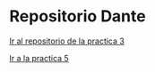 # Repositorio Dante

[Ir al repositorio de la practica 3](https://github.com/Gumba117/practica3)

[Ir a la practica 5](../050324/practica-5.md)